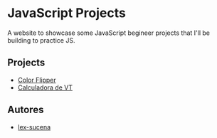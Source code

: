 # JavaScript Projects

A website to showcase some JavaScript begineer projects that I'll be building to
practice JS.

## Projects

- [Color Flipper](https://lex-sucena.github.io/js-projects/assets/projects/color-flipper/color-flipper.html)
- [Calculadora de VT](https://lex-sucena.github.io/calcVT/)

## Autores

- [lex-sucena](https://linktr.ee/lex.sucena)
